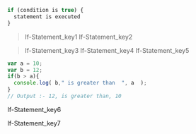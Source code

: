 ```javascript
if (condition is true) {
  statement is executed
}
```

> If-Statement_key1
If-Statement_key2


> If-Statement_key3
> If-Statement_key4
If-Statement_key5


```javascript
var a = 10;
var b = 12;
if(b > a){
  console.log( b," is greater than  ", a  );
}
// Output :- 12, is greater than, 10
```

If-Statement_key6


If-Statement_key7
